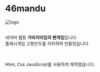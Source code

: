 # 46mandu

![logo](https://github.com/TOY0SH/46mandu/assets/165284069/d5f84bfb-e52a-432e-ac56-080cb6e40da3)

<br>
네이버 웹툰 <strong>가비지타임의 팬게임</strong>입니다.<br>
플래시게임 고향만두를 카피하여 만들었습니다.

<br><br>
Html, Css JavaScript를 사용하여 제작했습니다. 



